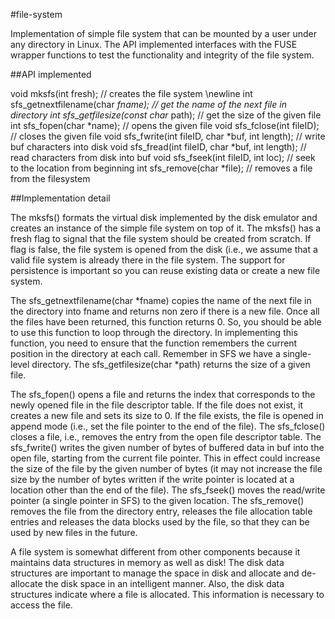 #file-system

Implementation of simple file system that can be mounted by a user under any directory in Linux. The API implemented interfaces with the FUSE wrapper functions to test the functionality and integrity of the file system.

##API implemented

void mksfs(int fresh);                              // creates the file system \newline
int sfs_getnextfilename(char *fname);               // get the name of the next file in directory
int sfs_getfilesize(const char* path);              // get the size of the given file
int sfs_fopen(char *name);                          // opens the given file
void sfs_fclose(int fileID);                        // closes the given file
void sfs_fwrite(int fileID, char *buf, int length); // write buf characters into disk
void sfs_fread(int fileID, char *buf, int length);  // read characters from disk into buf
void sfs_fseek(int fileID, int loc);                // seek to the location from beginning
int sfs_remove(char *file);                         // removes a file from the filesystem

##Implementation detail

The mksfs() formats the virtual disk implemented by the disk emulator and creates an instance of the
simple file system on top of it. The mksfs() has a fresh flag to signal that the file system should be created
from scratch. If flag is false, the file system is opened from the disk (i.e., we assume that a valid file system
is already there in the file system. The support for persistence is important so you can reuse existing data
or create a new file system.

The sfs_getnextfilename(char *fname) copies the name of the next file in the directory into fname
and returns non zero if there is a new file. Once all the files have been returned, this function returns 0. So,
you should be able to use this function to loop through the directory. In implementing this function, you
need to ensure that the function remembers the current position in the directory at each call. Remember in
SFS we have a single-level directory. The sfs_getfilesize(char *path) returns the size of a given file.

The sfs_fopen() opens a file and returns the index that corresponds to the newly opened file in the file
descriptor table. If the file does not exist, it creates a new file and sets its size to 0. If the file exists, the file
is opened in append mode (i.e., set the file pointer to the end of the file). The sfs_fclose() closes a file,
i.e., removes the entry from the open file descriptor table. The sfs_fwrite() writes the given number of
bytes of buffered data in buf into the open file, starting from the current file pointer. This in effect could
increase the size of the file by the given number of bytes (it may not increase the file size by the number of
bytes written if the write pointer is located at a location other than the end of the file). The sfs_fseek()
moves the read/write pointer (a single pointer in SFS) to the given location. The sfs_remove() removes the
file from the directory entry, releases the file allocation table entries and releases the data blocks used by
the file, so that they can be used by new files in the future.

A file system is somewhat different from other components because it maintains data structures in
memory as well as disk! The disk data structures are important to manage the space in disk and allocate and
de-allocate the disk space in an intelligent manner. Also, the disk data structures indicate where a file is
allocated. This information is necessary to access the file.
